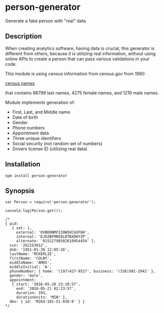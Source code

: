 # person-generator

Generate a fake person with "real" data

## Description

When creating analytics software, having data is crucial, 
this generator is different from others, because it is 
utilizing real information, without using online APIs to 
create a person that can pass various validations in your
code.

This module is using census information from census.gov
from 1990

[census names](http://www.census.gov/topics/population/genealogy/data/1990_census/1990_census_namefiles.html)

that contains 88799 last names, 4275 female names, and 1219 male names.

Module implements generation of: 
* First, Last, and Middle name
* Date of birth
* Gender
* Phone numbers
* Appointment data
* Three unique identifiers
* Social security (not random set of numbers)
* Drivers license ID (utilizing real data)


## Installation

```
npm install person-generator
```

## Synopsis
```
var Person = require('person-generator');

console.log(Person.get());

/*
{ pid: 
   { set: 1,
     external: '0VBD0NMFI20W5UCGXF6H',
     internal: 'KJDZBFMNIOLDTBXDHYZP',
     alternate: '01522798582610954454' },
  ssn: '262153012',
  dob: '1951-01-30 12:05:16',
  lastName: 'MCKERLIE',
  firstName: 'COLBY',
  middleName: 'AMOS',
  middleInitial: 'A',
  phoneNumber: { home: '(197)427-9527', business: '(326)501-2942' },
  gender: 'male',
  appointment: 
   { start: '2016-05-20 23:10:57',
     end: '2016-05-21 02:23:57',
     duration: 193,
     durationUnits: 'MIN' },
  dmv: { id: 'M264-101-51-030-0' } }
*/
```

